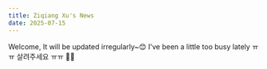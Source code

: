 ```yaml
---
title: Ziqiang Xu's News
date: 2025-07-15
---
```


Welcome, It will be updated irregularly~😊
I've been a little too busy lately ㅠㅠ 살려주세요 ㅠㅠ 🤹‍♀️